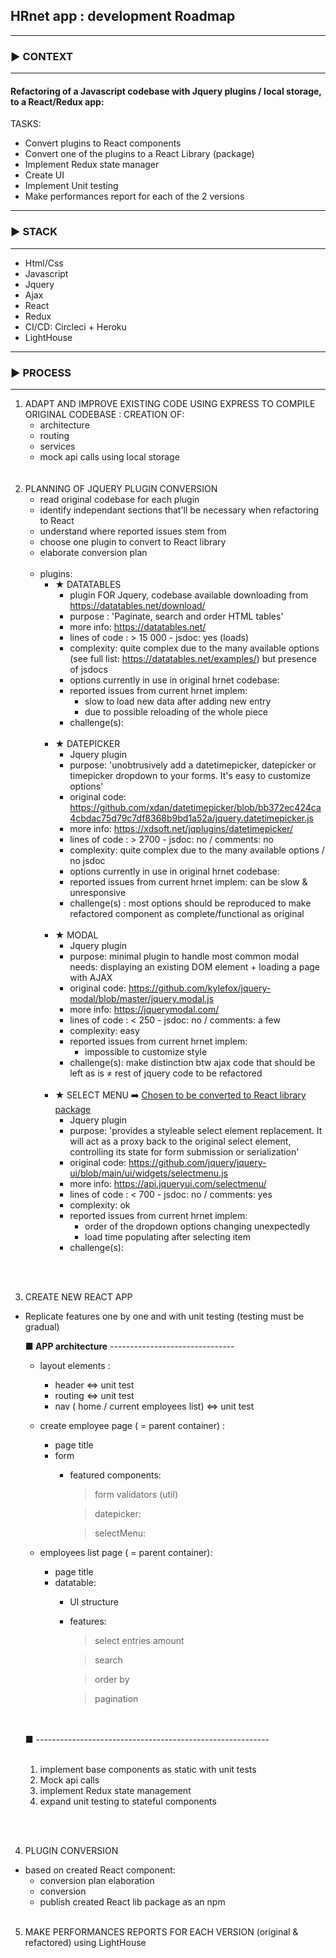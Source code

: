 ##   HRnet app : development Roadmap 
---
###  ▶︎ CONTEXT
---
#### Refactoring of a Javascript codebase with Jquery plugins / local storage, to a React/Redux app:
TASKS: 
 - Convert plugins to React components
 - Convert one of the plugins to a React Library (package)
 - Implement Redux state manager
 - Create UI
 - Implement Unit testing
 - Make performances report for each of the 2 versions

---
###  ▶︎ STACK
---
- Html/Css
- Javascript
- Jquery
- Ajax
- React
- Redux
- CI/CD: Circleci + Heroku
- LightHouse

---
### ▶︎ PROCESS <ins></ins>
---

1. ADAPT AND IMPROVE EXISTING CODE USING EXPRESS TO COMPILE ORIGINAL CODEBASE : CREATION OF:
    - architecture
    - routing
    - services
    - mock api calls using local storage  
<br/><br/>
2. PLANNING OF JQUERY PLUGIN CONVERSION
    - read original codebase for each plugin 
    - identify independant sections that'll be necessary when refactoring to React  
    - understand where reported issues stem from
    - choose one plugin to convert to React library
    - elaborate conversion plan
<br/><br/>
    - plugins:
         - ★ DATATABLES
            - plugin FOR Jquery, codebase available downloading from https://datatables.net/download/
            - purpose : 'Paginate, search and order HTML tables'
            - more info: https://datatables.net/
            - lines of code : > 15 000  - jsdoc: yes (loads)
            - complexity: quite complex due to the many available options (see full list: https://datatables.net/examples/) but presence of jsdocs
            - options currently in use in original hrnet codebase:
            - reported issues from current hrnet implem:
                - slow to load new data after adding new entry
                - due to possible reloading of the whole piece
            - challenge(s):
<br/><br/>
        - ★ DATEPICKER
            - Jquery plugin
            - purpose: 'unobtrusively add a datetimepicker, datepicker or timepicker dropdown to your forms. It's easy to customize options'
            - original code: https://github.com/xdan/datetimepicker/blob/bb372ec424ca4cbdac75d79c7df8368b9bd1a52a/jquery.datetimepicker.js
            - more info: https://xdsoft.net/jqplugins/datetimepicker/
            - lines of code : > 2700  - jsdoc: no / comments: no
            - complexity: quite complex due to the many available options / no jsdoc
            - options currently in use in original hrnet codebase:
            - reported issues from current hrnet implem: can be slow & unresponsive
            - challenge(s) : most options should be reproduced to make refactored component as complete/functional as original
<br/><br/>
        - ★ MODAL
            - Jquery plugin
            - purpose: minimal plugin to handle most common modal needs: displaying an existing DOM element + loading a page with AJAX
            - original code: https://github.com/kylefox/jquery-modal/blob/master/jquery.modal.js
            - more info: https://jquerymodal.com/
            - lines of code : < 250  - jsdoc: no / comments: a few
            - complexity: easy
            - reported issues from current hrnet implem:
                 - impossible to customize style
            - challenge(s): make distinction btw ajax code that should be left as is ≠ rest of jquery code to be refactored
<br/><br/>
        - ★ SELECT MENU ➡️ <ins>Chosen to be converted to React library package</ins>
            - Jquery plugin
            - purpose: 'provides a styleable select element replacement. It will act as a proxy back to the original select element, controlling its state for form submission or serialization'
            - original code: https://github.com/jquery/jquery-ui/blob/main/ui/widgets/selectmenu.js
            - more info: https://api.jqueryui.com/selectmenu/
            - lines of code : < 700  - jsdoc: no / comments: yes
            - complexity: ok
            - reported issues from current hrnet implem: 
                - order of the dropdown options changing unexpectedly
                - load time populating after selecting item
            - challenge(s):
            
<br/><br/>



3. CREATE NEW REACT APP
- Replicate features one by one and with unit testing (testing must be gradual)
    
    <b>■  APP architecture</b> -------------------------------
    - layout elements :
        - header <=> unit test
        - routing <=>  unit test
        - nav ( home / current employees list)  <=>  unit test
    
    - create employee page ( = parent container) :
        - page title
        - form 
            - featured components:
                > form validators (util)

                > datepicker:

                > selectMenu: 

            
    - employees list page ( = parent container):
        - page title
        - datatable:
            - UI structure
            -  features:
                > select entries amount

                > search

                > order by

                > pagination

    <br/><br/>
    ■ ----------------------------------------------------------
    <br/><br/>
    1. implement base components as static with unit tests
    2. Mock api calls
    2. implement Redux state management
    3. expand unit testing to stateful components


<br/><br/>

4. PLUGIN CONVERSION
- based on created React component: 
    - conversion plan elaboration
    - conversion
    - publish created React lib package as an npm
<br/><br/>

5. MAKE PERFORMANCES REPORTS FOR EACH VERSION (original & refactored) using LightHouse

